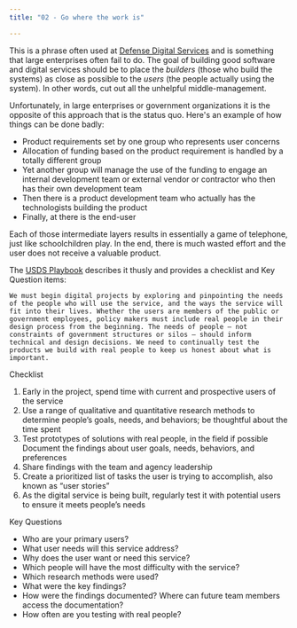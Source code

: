 ```yaml
---
title: "02 - Go where the work is"

---
```


This is a phrase often used at [Defense Digital Services](https://dds.mil) and is something that large enterprises often fail to do.  The goal of building good software and digital services should be to place the *builders* (those who build the systems) as close as possible to the *users* (the people actually using the system).  In other words, cut out all the unhelpful middle-management.

Unfortunately, in large enterprises or government organizations it is the opposite of this approach that is the status quo.  Here's an example of how things can be done badly:

* Product requirements set by one group who represents user concerns
* Allocation of funding based on the product requirement is handled by a totally different group
* Yet another group will manage the use of the funding to engage an internal development team or external vendor or contractor who then has their own development team
* Then there is a product development team who actually has the technologists building the product
* Finally, at there is the end-user

Each of those intermediate layers results in essentially a game of telephone, just like schoolchildren play.  In the end, there is much wasted effort and the user does not receive a valuable product.

The [USDS Playbook](https://playbook.cio.gov/#play1) describes it thusly and provides a checklist and Key Question items:

    We must begin digital projects by exploring and pinpointing the needs of the people who will use the service, and the ways the service will fit into their lives. Whether the users are members of the public or government employees, policy makers must include real people in their design process from the beginning. The needs of people — not constraints of government structures or silos — should inform technical and design decisions. We need to continually test the products we build with real people to keep us honest about what is important.

Checklist

1. Early in the project, spend time with current and prospective users of the service
1. Use a range of qualitative and quantitative research methods to determine people’s goals, needs, and behaviors; be thoughtful about the time spent
1. Test prototypes of solutions with real people, in the field if possible
Document the findings about user goals, needs, behaviors, and preferences
1. Share findings with the team and agency leadership
1. Create a prioritized list of tasks the user is trying to accomplish, also known as “user stories”
1. As the digital service is being built, regularly test it with potential users to ensure it meets people’s needs

Key Questions

* Who are your primary users?
* What user needs will this service address?
* Why does the user want or need this service?
* Which people will have the most difficulty with the service?
* Which research methods were used?
* What were the key findings?
* How were the findings documented? Where can future team members access the documentation?
* How often are you testing with real people?
